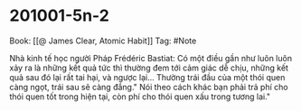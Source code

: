 # 201001-5n-2

Book: [[@ James Clear, Atomic Habit]]
Tag: #Note

Nhà kinh tế học người Pháp Frédéric Bastiat: Có một điều gần như luôn luôn xảy ra là những kết quả tức thì thường đem tới cảm giác dễ chịu, những kết quả sau đó lại rất tai hại, và ngược lại… Thường trái đầu của một thói quen càng ngọt, trái sau sẽ càng đắng." Nói theo cách khác bạn phải trả phí cho thói quen tốt trong hiện tại, còn phí cho thói quen xấu trong tương lai."